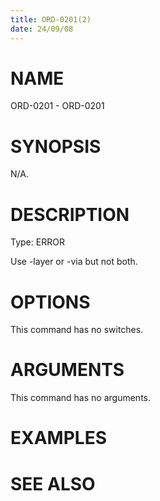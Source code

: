 ```yaml
---
title: ORD-0201(2)
date: 24/09/08
---
```


# NAME

ORD-0201 - ORD-0201

# SYNOPSIS

N/A.

# DESCRIPTION

Type: ERROR

Use -layer or -via but not both.

# OPTIONS

This command has no switches.

# ARGUMENTS

This command has no arguments.

# EXAMPLES

# SEE ALSO
